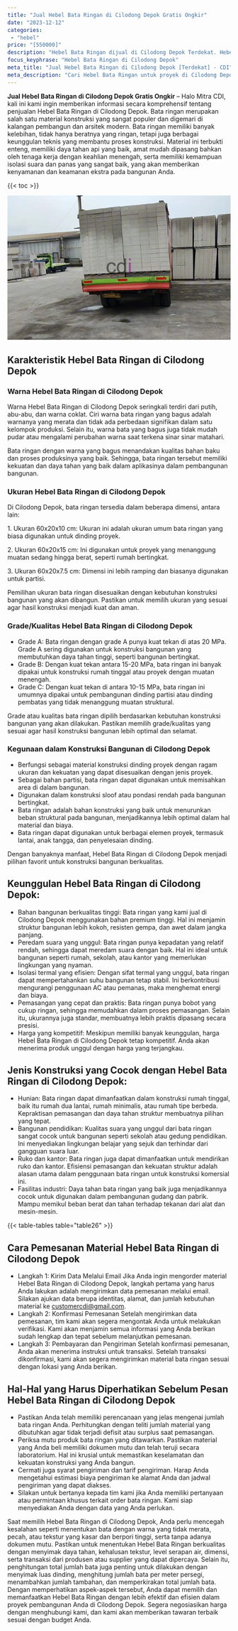 ```yaml
---
title: "Jual Hebel Bata Ringan di Cilodong Depok Gratis Ongkir"
date: "2023-12-12"
categories:
 - "hebel"
price: "[550000]"
description: "Hebel Bata Ringan dijual di Cilodong Depok Terdekat. Hebel Bata Ringan ini sering dipakai dalam proyek pembangunan sebagai bahan bangunan yang tahan lama dan awet. Hubungi kami untuk informasi lebih lanjut."
focus_keyphrase: "Hebel Bata Ringan di Cilodong Depok"
meta_title: "Jual Hebel Bata Ringan di Cilodong Depok [Terdekat] - CDI"
meta_description: "Cari Hebel Bata Ringan untuk proyek di Cilodong Depok? Kami menyediakan Hebel Bata Ringan berkualitas untuk material dinding. Raih penawaran terbaik sekarang."
---
```


**Jual Hebel Bata Ringan di Cilodong Depok Gratis Ongkir** – Halo Mitra CDI, kali ini kami ingin memberikan informasi secara komprehensif tentang penjualan Hebel Bata Ringan di Cilodong Depok. Bata ringan merupakan salah satu material konstruksi yang sangat populer dan digemari di kalangan pembangun dan arsitek modern. Bata ringan memiliki banyak kelebihan, tidak hanya beratnya yang ringan, tetapi juga berbagai keunggulan teknis yang membantu proses konstruksi. Material ini terbukti enteng, memiliki daya tahan api yang baik, amat mudah dipasang bahkan oleh tenaga kerja dengan keahlian menengah, serta memiliki kemampuan isolasi suara dan panas yang sangat baik, yang akan memberikan kenyamanan dan keamanan ekstra pada bangunan Anda.

{{< toc >}}

![Jual Hebel Bata Ringan di Cilodong Depok Gratis Ongkir](/images/hebel/hebel-bataringan-31.jpg)

## Karakteristik Hebel Bata Ringan di Cilodong Depok

### Warna Hebel Bata Ringan di Cilodong Depok

Warna Hebel Bata Ringan di Cilodong Depok seringkali terdiri dari putih, abu-abu, dan warna coklat. Ciri warna bata ringan yang bagus adalah warnanya yang merata dan tidak ada perbedaan signifikan dalam satu kelompok produksi. Selain itu, warna bata yang bagus juga tidak mudah pudar atau mengalami perubahan warna saat terkena sinar sinar matahari.

Bata ringan dengan warna yang bagus menandakan kualitas bahan baku dan proses produksinya yang baik. Sehingga, bata ringan tersebut memiliki kekuatan dan daya tahan yang baik dalam aplikasinya dalam pembangunan bangunan.

### Ukuran Hebel Bata Ringan di Cilodong Depok

Di Cilodong Depok, bata ringan tersedia dalam beberapa dimensi, antara lain:

1\. Ukuran 60x20x10 cm: Ukuran ini adalah ukuran umum bata ringan yang biasa digunakan untuk dinding proyek.

2\. Ukuran 60x20x15 cm: Ini digunakan untuk proyek yang menanggung muatan sedang hingga berat, seperti rumah bertingkat.

3\. Ukuran 60x20x7.5 cm: Dimensi ini lebih ramping dan biasanya digunakan untuk partisi.

Pemilihan ukuran bata ringan disesuaikan dengan kebutuhan konstruksi bangunan yang akan dibangun. Pastikan untuk memilih ukuran yang sesuai agar hasil konstruksi menjadi kuat dan aman.

### Grade/Kualitas Hebel Bata Ringan di Cilodong Depok

*   Grade A: Bata ringan dengan grade A punya kuat tekan di atas 20 MPa. Grade A sering digunakan untuk konstruksi bangunan yang membutuhkan daya tahan tinggi, seperti bangunan bertingkat.
*   Grade B: Dengan kuat tekan antara 15-20 MPa, bata ringan ini banyak dipakai untuk konstruksi rumah tinggal atau proyek dengan muatan menengah.
*   Grade C: Dengan kuat tekan di antara 10-15 MPa, bata ringan ini umumnya dipakai untuk pembangunan dinding partisi atau dinding pembatas yang tidak menanggung muatan struktural.

Grade atau kualitas bata ringan dipilih berdasarkan kebutuhan konstruksi bangunan yang akan dilakukan. Pastikan memilih grade/kualitas yang sesuai agar hasil konstruksi bangunan lebih optimal dan selamat.

### Kegunaan dalam Konstruksi Bangunan di Cilodong Depok

*   Berfungsi sebagai material konstruksi dinding proyek dengan ragam ukuran dan kekuatan yang dapat disesuaikan dengan jenis proyek.
*   Sebagai bahan partisi, bata ringan dapat digunakan untuk memisahkan area di dalam bangunan.
*   Digunakan dalam konstruksi sloof atau pondasi rendah pada bangunan bertingkat.
*   Bata ringan adalah bahan konstruksi yang baik untuk menurunkan beban struktural pada bangunan, menjadikannya lebih optimal dalam hal material dan biaya.
*   Bata ringan dapat digunakan untuk berbagai elemen proyek, termasuk lantai, anak tangga, dan penyelesaian dinding.

Dengan banyaknya manfaat, Hebel Bata Ringan di Cilodong Depok menjadi pilihan favorit untuk konstruksi bangunan berkualitas.

## Keunggulan Hebel Bata Ringan di Cilodong Depok:

*   Bahan bangunan berkualitas tinggi: Bata ringan yang kami jual di Cilodong Depok menggunakan bahan premium tinggi. Hal ini menjamin struktur bangunan lebih kokoh, resisten gempa, dan awet dalam jangka panjang.
*   Peredam suara yang unggul: Bata ringan punya kepadatan yang relatif rendah, sehingga dapat meredam suara dengan baik. Hal ini ideal untuk bangunan seperti rumah, sekolah, atau kantor yang memerlukan lingkungan yang nyaman.
*   Isolasi termal yang efisien: Dengan sifat termal yang unggul, bata ringan dapat mempertahankan suhu bangunan tetap stabil. Ini berkontribusi mengurangi penggunaan AC atau pemanas, maka menghemat energi dan biaya.
*   Pemasangan yang cepat dan praktis: Bata ringan punya bobot yang cukup ringan, sehingga memudahkan dalam proses pemasangan. Selain itu, ukurannya juga standar, membuatnya lebih praktis dipasang secara presisi.
*   Harga yang kompetitif: Meskipun memiliki banyak keunggulan, harga Hebel Bata Ringan di Cilodong Depok tetap kompetitif. Anda akan menerima produk unggul dengan harga yang terjangkau.

## Jenis Konstruksi yang Cocok dengan Hebel Bata Ringan di Cilodong Depok:

*   Hunian: Bata ringan dapat dimanfaatkan dalam konstruksi rumah tinggal, baik itu rumah dua lantai, rumah minimalis, atau rumah tipe berbeda. Kepraktisan pemasangan dan daya tahan struktur membuatnya pilihan yang tepat.
*   Bangunan pendidikan: Kualitas suara yang unggul dari bata ringan sangat cocok untuk bangunan seperti sekolah atau gedung pendidikan. Ini menyediakan lingkungan belajar yang sejuk dan terhindar dari gangguan suara luar.
*   Ruko dan kantor: Bata ringan juga dapat dimanfaatkan untuk mendirikan ruko dan kantor. Efisiensi pemasangan dan kekuatan struktur adalah alasan utama dalam penggunaan bata ringan untuk konstruksi komersial ini.
*   Fasilitas industri: Daya tahan bata ringan yang baik juga menjadikannya cocok untuk digunakan dalam pembangunan gudang dan pabrik. Mampu memikul beban berat dan tahan terhadap tekanan dari alat dan mesin-mesin.

{{< table-tables table="table26" >}}

## Cara Pemesanan Material Hebel Bata Ringan di Cilodong Depok

*   Langkah 1: Kirim Data Melalui Email
Jika Anda ingin mengorder material Hebel Bata Ringan di Cilodong Depok, langkah pertama yang harus Anda lakukan adalah mengirimkan data pemesanan melalui email. Silakan ajukan data berupa identitas, alamat, dan jumlah kebutuhan material ke customercdi@gmail.com.
*   Langkah 2: Konfirmasi Pemesanan
Setelah mengirimkan data pemesanan, tim kami akan segera mengontak Anda untuk melakukan verifikasi. Kami akan menjamin semua informasi yang Anda berikan sudah lengkap dan tepat sebelum melanjutkan pemesanan.
*   Langkah 3: Pembayaran dan Pengiriman
Setelah konfirmasi pemesanan, Anda akan menerima instruksi untuk transaksi. Setelah transaksi dikonfirmasi, kami akan segera mengirimkan material bata ringan sesuai dengan lokasi yang Anda berikan.

## Hal-Hal yang Harus Diperhatikan Sebelum Pesan Hebel Bata Ringan di Cilodong Depok

*   Pastikan Anda telah memiliki perencanaan yang jelas mengenai jumlah bata ringan Anda. Perhitungkan dengan teliti jumlah material yang dibutuhkan agar tidak terjadi defisit atau surplus saat pemasangan.
*   Periksa mutu produk bata ringan yang ditawarkan. Pastikan material yang Anda beli memiliki dokumen mutu dan telah teruji secara laboratorium. Hal ini krusial untuk memastikan keselamatan dan kekuatan konstruksi yang Anda bangun.
*   Cermati juga syarat pengiriman dan tarif pengiriman. Harap Anda mengetahui estimasi biaya pengiriman ke alamat Anda dan jadwal pengiriman yang dapat diakses.
*   Silakan untuk bertanya kepada tim kami jika Anda memiliki pertanyaan atau permintaan khusus terkait order bata ringan. Kami siap menyediakan Anda dengan data yang Anda perlukan.

Saat memilih Hebel Bata Ringan di Cilodong Depok, Anda perlu mencegah kesalahan seperti menentukan bata dengan warna yang tidak merata, pecah, atau tekstur yang kasar dan berpori tinggi, serta tanpa adanya dokumen mutu. Pastikan untuk menentukan Hebel Bata Ringan berkualitas dengan menyimak daya tahan, kehalusan tekstur, level serapan air, dimensi, serta transaksi dari produsen atau supplier yang dapat dipercaya. Selain itu, penghitungan total jumlah bata juga penting untuk dilakukan dengan menyimak luas dinding, menghitung jumlah bata per meter persegi, menambahkan jumlah tambahan, dan memperkirakan total jumlah bata. Dengan memperhatikan aspek-aspek tersebut, Anda dapat memilih dan memanfaatkan Hebel Bata Ringan dengan lebih efektif dan efisien dalam proyek pembangunan Anda di Cilodong Depok. Segera negosiasikan harga dengan menghubungi kami, dan kami akan memberikan tawaran terbaik sesuai dengan budget Anda.